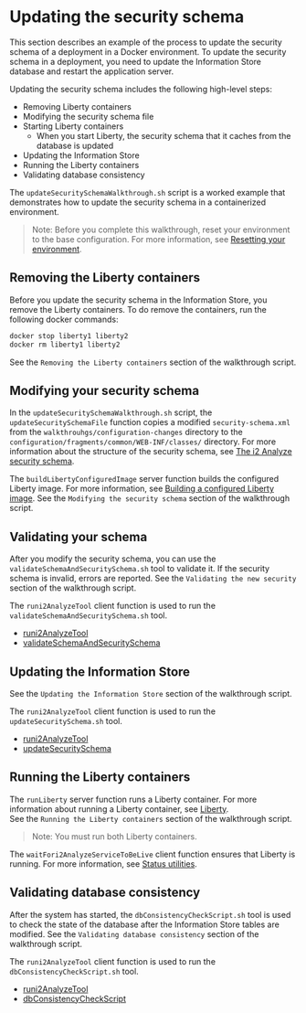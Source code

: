 # Updating the security schema

This section describes an example of the process to update the security schema of a deployment in a Docker environment. To update the security schema in a deployment, you need to update the Information Store database and restart the application server.

Updating the security schema includes the following high-level steps:

* Removing Liberty containers
* Modifying the security schema file
* Starting Liberty containers
    * When you start Liberty, the security schema that it caches from the database is updated
* Updating the Information Store
* Running the Liberty containers
* Validating database consistency

The `updateSecuritySchemaWalkthrough.sh` script is a worked example that demonstrates how to update the security schema in a containerized environment.

> Note: Before you complete this walkthrough, reset your environment to the base configuration. For more information, see [Resetting your environment](../reset_walkthroughs.md).

## Removing the Liberty containers

Before you update the security schema in the Information Store, you remove the Liberty containers. To do remove the containers, run the following docker commands:

```bash
docker stop liberty1 liberty2
docker rm liberty1 liberty2
```

See the `Removing the Liberty containers` section of the walkthrough script.

## Modifying your security schema

In the `updateSecuritySchemaWalkthrough.sh` script, the `updateSecuritySchemaFile` function copies a modified `security-schema.xml` from the `walkthrouhgs/configuration-changes` directory to the `configuration/fragments/common/WEB-INF/classes/` directory.
For more information about the structure of the security schema, see [The i2 Analyze security schema](https://www.ibm.com/support/knowledgecenter/SSXVTH_4.3.2/com.ibm.i2.eia.go.live.doc/c_sec_schema.html).

The `buildLibertyConfiguredImage` server function builds the configured Liberty image.  For more information, see [Building a configured Liberty image](../images%20and%20containers/liberty.md#building-a-configured-liberty-image).
See the `Modifying the security schema` section of the walkthrough script.

## Validating your schema

After you modify the security schema, you can use the `validateSchemaAndSecuritySchema.sh` tool to validate it. If the security schema is invalid, errors are reported.
See the `Validating the new security` section of the walkthrough script.

The `runi2AnalyzeTool` client function is used to run the `validateSchemaAndSecuritySchema.sh` tool.  
  * [runi2AnalyzeTool](../tools%20and%20functions/client_functions.md#runi2analyzetool)
  * [validateSchemaAndSecuritySchema](../tools%20and%20functions/i2analyze_tools.md#schema-validation-tool)

## Updating the Information Store

See the `Updating the Information Store` section of the walkthrough script.

The `runi2AnalyzeTool` client function is used to run the `updateSecuritySchema.sh` tool.  
  * [runi2AnalyzeTool](../tools%20and%20functions/client_functions.md#runi2analyzetool)
  * [updateSecuritySchema](../tools%20and%20functions/i2analyze_tools.md#security-schema-update-tool)

## Running the Liberty containers

The `runLiberty` server function runs a Liberty container. For more information about running a Liberty container, see [Liberty](../images%20and%20containers/liberty.md).  
See the `Running the Liberty containers` section of the walkthrough script.

> Note: You must run both Liberty containers.

The `waitFori2AnalyzeServiceToBeLive` client function ensures that Liberty is running. For more information, see [Status utilities](../tools%20and%20functions/client_functions.md#status-utilities#waitFori2AnalyzeServiceToBeLive).

## Validating database consistency

After the system has started, the `dbConsistencyCheckScript.sh` tool is used to check the state of the database after the Information Store tables are modified.
See the `Validating database consistency` section of the walkthrough script.

The `runi2AnalyzeTool` client function is used to run the `dbConsistencyCheckScript.sh` tool.  
  * [runi2AnalyzeTool](../tools%20and%20functions/client_functions.md#runi2analyzetool)
  * [dbConsistencyCheckScript](../tools%20and%20functions/i2analyze_tools.md#information-store-database-consistency-tool)